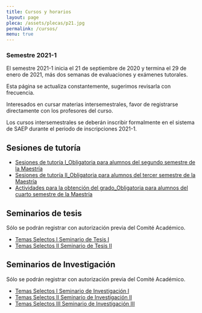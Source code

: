 ```yaml
---
title: Cursos y horarios
layout: page
pleca: /assets/plecas/p21.jpg
permalink: /cursos/
menu: true
---
```



### Semestre 2021-1

El semestre 2021-1 inicia el 21 de septiembre de 2020 y termina el 29 de enero de 2021, más dos semanas de evaluaciones y exámenes tutorales.

Esta página se actualiza constantemente, sugerimos revisarla con frecuencia.

Interesados en cursar materias intersemestrales, favor de registrarse directamente con los 
profesores del curso. 

Los cursos intersemestrales se deberán inscribir formalmente en el sistema de SAEP
durante el periodo de inscripciones 2021-1.



<!-- cursos-obligatorios-cdmx -->
<!-- cursos-obligatorios-morelia -->
<!-- cursos-obligatorios-leon -->
<!-- cursos-obligatorios-por-campo-cdmx -->
<!-- cursos-obligatorios-por-campo-morelia -->
<!-- cursos-obligatorios-por-campo-leon -->
<!-- cursos-optativos-cdmx -->
<!-- cursos-optativos-morelia -->
<!-- cursos-optativos-leon -->
<!-- seminarios-de-doctorado-cdmx -->
<!-- seminarios-de-doctorado-morelia -->



## Sesiones de tutoría


 - [Sesiones de tutoría I_Obligatoria para alumnos del segundo semestre de la Maestría](/cursos/sesiones_de_tutoria_i/)
 - [Sesiones de tutoría II_Obligatoria para alumnos del tercer semestre de la Maestría](/cursos/sesiones_de_tutoria_ii/)
 - [Actividades para la obtención del grado_Obligatoria para alumnos del cuarto semestre de la Maestría](/cursos/actividades_para_la_obtencion_del_grado/)


## Seminarios de tesis

Sólo se podrán registrar con autorización previa del Comité Académico.

 - [Temas Selectos I Seminario de Tesis I](/cursos/temas_selectos_i_seminario_de_tesis_i/)
 - [Temas Selectos II Seminario de Tesis II](/cursos/temas_selectos_ii_seminario_de_tesis_ii/)

## Seminarios de Investigación

Sólo se podrán registrar con autorización previa del Comité Académico.

 - [Temas Selectos I Seminario de Investigación I](/cursos/temas_selectos_i_seminario_de_investigacion_i/)
 - [Temas Selectos II Seminario de Investigación II](/cursos/temas_selectos_ii_seminario_de_investigacion_ii/)
 - [Temas Selectos III Seminario de Investigación III](/cursos/temas_selectos_iii_seminario_de_investigacion_iii/)
